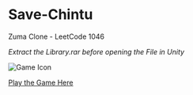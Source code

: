 # Save-Chintu
Zuma Clone - LeetCode 1046

*Extract the Library.rar before opening the File in Unity*

![Game Icon](https://img.itch.zone/aW1nLzE1MzI4NjA3LnBuZw==/315x250%23c/M9IPYn.png)

[Play the Game Here](https://aniket-sahu.itch.io/save-chintu)

